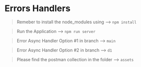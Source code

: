 # Errors Handlers 

> Remeber to install the node_modules using -->  ```npm install```

> Run the Application  --> ```npm run server``` 

> Error Async Handler Option #1  in branch --> ```main``` 

> Error Async Handler Option #2  in branch --> ```d1``` 

> Please find the postman collection in the folder --> ```assets``` 


